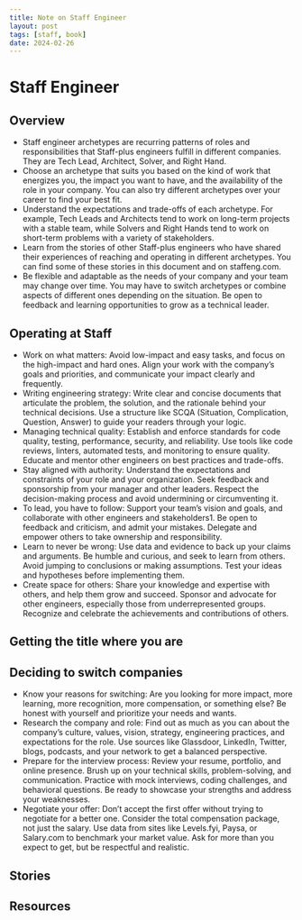 ```yaml
---
title: Note on Staff Engineer
layout: post
tags: [staff, book]
date: 2024-02-26
---
```


# Staff Engineer
## Overview
- Staff engineer archetypes are recurring patterns of roles and responsibilities that Staff-plus engineers fulfill in different companies. They are Tech Lead, Architect, Solver, and Right Hand.
- Choose an archetype that suits you based on the kind of work that energizes you, the impact you want to have, and the availability of the role in your company. You can also try different archetypes over your career to find your best fit.
- Understand the expectations and trade-offs of each archetype. For example, Tech Leads and Architects tend to work on long-term projects with a stable team, while Solvers and Right Hands tend to work on short-term problems with a variety of stakeholders.
- Learn from the stories of other Staff-plus engineers who have shared their experiences of reaching and operating in different archetypes. You can find some of these stories in this document and on staffeng.com.
- Be flexible and adaptable as the needs of your company and your team may change over time. You may have to switch archetypes or combine aspects of different ones depending on the situation. Be open to feedback and learning opportunities to grow as a technical leader.
## Operating at Staff
- Work on what matters: Avoid low-impact and easy tasks, and focus on the high-impact and hard ones. Align your work with the company’s goals and priorities, and communicate your impact clearly and frequently.
- Writing engineering strategy: Write clear and concise documents that articulate the problem, the solution, and the rationale behind your technical decisions. Use a structure like SCQA (Situation, Complication, Question, Answer) to guide your readers through your logic.
- Managing technical quality: Establish and enforce standards for code quality, testing, performance, security, and reliability. Use tools like code reviews, linters, automated tests, and monitoring to ensure quality. Educate and mentor other engineers on best practices and trade-offs.
- Stay aligned with authority: Understand the expectations and constraints of your role and your organization. Seek feedback and sponsorship from your manager and other leaders. Respect the decision-making process and avoid undermining or circumventing it.
- To lead, you have to follow: Support your team’s vision and goals, and collaborate with other engineers and stakeholders1. Be open to feedback and criticism, and admit your mistakes. Delegate and empower others to take ownership and responsibility.
- Learn to never be wrong: Use data and evidence to back up your claims and arguments. Be humble and curious, and seek to learn from others. Avoid jumping to conclusions or making assumptions. Test your ideas and hypotheses before implementing them.
- Create space for others: Share your knowledge and expertise with others, and help them grow and succeed. Sponsor and advocate for other engineers, especially those from underrepresented groups. Recognize and celebrate the achievements and contributions of others.
## Getting the title where you are
## Deciding to switch companies
- Know your reasons for switching: Are you looking for more impact, more learning, more recognition, more compensation, or something else? Be honest with yourself and prioritize your needs and wants.
- Research the company and role: Find out as much as you can about the company’s culture, values, vision, strategy, engineering practices, and expectations for the role. Use sources like Glassdoor, LinkedIn, Twitter, blogs, podcasts, and your network to get a balanced perspective.
- Prepare for the interview process: Review your resume, portfolio, and online presence. Brush up on your technical skills, problem-solving, and communication. Practice with mock interviews, coding challenges, and behavioral questions. Be ready to showcase your strengths and address your weaknesses.
- Negotiate your offer: Don’t accept the first offer without trying to negotiate for a better one. Consider the total compensation package, not just the salary. Use data from sites like Levels.fyi, Paysa, or Salary.com to benchmark your market value. Ask for more than you expect to get, but be respectful and realistic.
## Stories

## Resources
### 